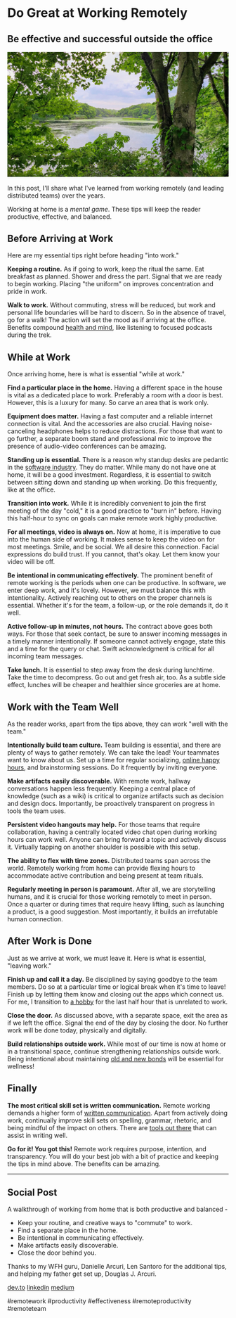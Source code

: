 # Do Great at Working Remotely
## Be effective and successful outside the office

![Working remotely contains beautiful sights.](images/23-01.jpeg)

In this post, I'll share what I've learned from working remotely (and leading distributed teams) over the years.

Working at home is a *mental game*. These tips will keep the reader productive, effective, and balanced.

## Before Arriving at Work

Here are my essential tips right before heading "into work."

**Keeping a routine.** As if going to work, keep the ritual the same. Eat breakfast as planned. Shower and dress the part. Signal that we are ready to begin working. Placing "the uniform" on improves concentration and pride in work.

**Walk to work.** Without commuting, stress will be reduced, but work and personal life boundaries will be hard to discern. So in the absence of travel, go for a walk! The action will set the mood as if arriving at the office. Benefits compound [health and mind](https://medium.com/hackernoon/the-manager-stew-dd59cd653728), like listening to focused podcasts during the trek.

## While at Work

Once arriving home, here is what is essential "while at work."

**Find a particular place in the home.** Having a different space in the house is vital as a dedicated place to work. Preferably a room with a door is best. However, this is a luxury for many. So carve an area that is work only.

**Equipment does matter.** Having a fast computer and a reliable internet connection is vital. And the accessories are also crucial. Having noise-canceling headphones helps to reduce distractions. For those that want to go further, a separate boom stand and professional mic to improve the presence of audio-video conferences can be amazing.

**Standing up is essential.** There is a reason why standup desks are pedantic in the [software industry](https://medium.com/gitconnected/be-amazing-in-your-new-engineering-role-2fe005cf3e0). They do matter. While many do not have one at home, it will be a good investment. Regardless, it is essential to switch between sitting down and standing up when working. Do this frequently, like at the office.

**Transition into work.** While it is incredibly convenient to join the first meeting of the day "cold," it is a good practice to "burn in" before. Having this half-hour to sync on goals can make remote work highly productive.

**For all meetings, video is always on.** Now at home, it is imperative to cue into the human side of working. It makes sense to keep the video on for most meetings. Smile, and be social. We all desire this connection. Facial expressions do build trust. If you cannot, that's okay. Let them know your video will be off.

**Be intentional in communicating effectively.** The prominent benefit of remote working is the periods when one can be productive. In software, we enter deep work, and it's lovely. However, we must balance this with intentionality. Actively reaching out to others on the proper channels is essential. Whether it's for the team, a follow-up, or the role demands it, do it well.

**Active follow-up in minutes, not hours.** The contract above goes both ways. For those that seek contact, be sure to answer incoming messages in a timely manner intentionally. If someone cannot actively engage, state this and a time for the query or chat. Swift acknowledgment is critical for all incoming team messages.

**Take lunch.** It is essential to step away from the desk during lunchtime. Take the time to decompress. Go out and get fresh air, too. As a subtle side effect, lunches will be cheaper and healthier since groceries are at home.

## Work with the Team Well

As the reader works, apart from the tips above, they can work "well with the team."

**Intentionally build team culture.** Team building is essential, and there are plenty of ways to gather remotely. We can take the lead! Your teammates want to know about us. Set up a time for regular socializing, [online happy hours](https://skribbl.io/), and brainstorming sessions. Do it frequently by inviting everyone.

**Make artifacts easily discoverable.** With remote work, hallway conversations happen less frequently. Keeping a central place of knowledge (such as a wiki) is critical to organize artifacts such as decision and design docs. Importantly, be proactively transparent on progress in tools the team uses.

**Persistent video hangouts may help.** For those teams that require collaboration, having a centrally located video chat open during working hours can work well. Anyone can bring forward a topic and actively discuss it. Virtually tapping on another shoulder is possible with this setup.

**The ability to flex with time zones.** Distributed teams span across the world. Remotely working from home can provide flexing hours to accommodate active contribution and being present at team rituals.

**Regularly meeting in person is paramount.** After all, we are storytelling humans, and it is crucial for those working remotely to meet in person. Once a quarter or during times that require heavy lifting, such as launching a product, is a good suggestion. Most importantly, it builds an irrefutable human connection.

## After Work is Done

Just as we arrive at work, we must leave it. Here is what is essential, "leaving work."

**Finish up and call it a day.** Be disciplined by saying goodbye to the team members. Do so at a particular time or logical break when it's time to leave! Finish up by letting them know and closing out the apps which connect us. For me, I transition to [a hobby](https://medium.com/@solidi/cq-personal-mastery-through-hobbies-f25aab2e49ad) for the last half hour that is unrelated to work.

**Close the door.** As discussed above, with a separate space, exit the area as if we left the office. Signal the end of the day by closing the door. No further work will be done today, physically and digitally.

**Build relationships outside work.** While most of our time is now at home or in a transitional space, continue strengthening relationships outside work. Being intentional about maintaining [old and new bonds](https://medium.com/@solidi/the-world-i-worked-into-no-longer-exists-732659963058) will be essential for wellness!

## Finally

**The most critical skill set is written communication.** Remote working demands a higher form of [written communication](https://medium.com/@solidi/reply-all-considered-harmful-f895beb5eabc). Apart from actively doing work, continually improve skill sets on spelling, grammar, rhetoric, and being mindful of the impact on others. There are [tools out there](https://medium.com/@solidi/the-one-about-blogging-cd9e65a2055b) that can assist in writing well.

**Go for it! You got this!** Remote work requires purpose, intention, and transparency. You will do your best job with a bit of practice and keeping the tips in mind above. The benefits can be amazing.

---

## Social Post

A walkthrough of working from home that is both productive and balanced -

- Keep your routine, and creative ways to "commute" to work.
- Find a separate place in the home.
- Be intentional in communicating effectively.
- Make artifacts easily discoverable.
- Close the door behind you.

Thanks to my WFH guru, Danielle Arcuri, Len Santoro for the additional tips, and helping my father get set up, Douglas J. Arcuri.

[dev.to](https://dev.to/solidi/do-great-at-working-remotely-1oh9)
[linkedin](https://www.linkedin.com/pulse/do-great-working-remotely-douglas-w-arcuri/)
[medium](https://medium.com/@solidi/do-great-at-working-remotely-adbfe4b7452b)

#remotework #productivity #effectiveness #remoteproductivity #remoteteam
